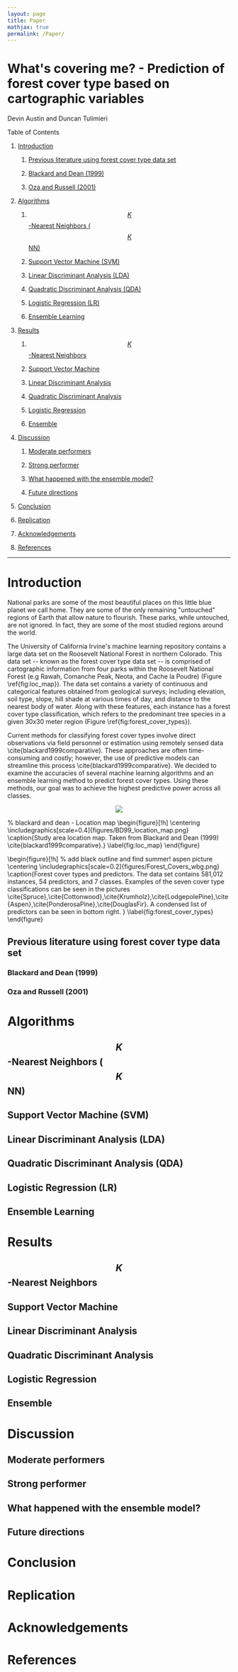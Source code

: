 ```yaml
---
layout: page
title: Paper
mathjax: true
permalink: /Paper/
---
```

# What's covering me? - Prediction of forest cover type based on cartographic variables

Devin Austin and Duncan Tulimieri

Table of Contents

1. [Introduction](#introduction)

    1. [Previous literature using forest cover type data set](#previous-literature-using-forest-cover-type-data-set)
    
      1. [Blackard and Dean (1999)](#blackard-and-dean-1999)
      
      2. [Oza and Russell (2001)](#oza-and-russell-2001)
      
2. [Algorithms](#algorithms)

    1. [$$K$$-Nearest Neighbors ($$K$$NN)](#k-nearest-neighbors-knn)
  
    2. [Support Vector Machine (SVM)](#support-vector-machine-svm)
  
    3. [Linear Discriminant Analysis (LDA)](#linear-discriminant-analysis-lda)
  
    4. [Quadratic Discriminant Analysis (QDA)](#quadratic-discriminant-analysis-qda)
  
    5. [Logistic Regression (LR)](#logistic-regression-lr)
  
    6. [Ensemble Learning](#ensemble-learning)
  
3. [Results](#results)   

    1. [$$K$$-Nearest Neighbors](#k-nearest-neighbors)
  
    2. [Support Vector Machine](#support-vector-machine)
  
    3. [Linear Discriminant Analysis](#linear-discriminant-analysis)
  
    4. [Quadratic Discriminant Analysis](#quadratic-discriminant-analysis)
  
    5. [Logistic Regression](#logistic-regression)
  
    6. [Ensemble](#ensemble)
  
4. [Discussion](#discussion)

    1. [Moderate performers](#moderate-performers)
  
    2. [Strong performer](#strong-performer)
  
    3. [What happened with the ensemble model?](#what-happened-with-the-ensemble-model)
  
    4. [Future directions](#future-directions)
  
5. [Conclusion](#conclusion)

6. [Replication](#replication)

7. [Acknowledgements](#acknowledgements)

8. [References](#references)


---

# Introduction
National parks are some of the most beautiful places on this little blue planet we call home. They are some of the only remaining "untouched" regions of Earth that allow nature to flourish. These parks, while untouched, are not ignored. In fact, they are some of the most studied regions around the world.

The University of California Irvine's machine learning repository contains a large data set on the Roosevelt National Forest in northern Colorado. This data set -- known as the forest cover type data set -- is comprised of cartographic information from four parks within the Roosevelt National Forest (e.g Rawah, Comanche Peak, Neota, and Cache la Poudre) (Figure \ref{fig:loc_map}). The data set contains a variety of continuous and categorical features obtained from geological surveys; including elevation, soil type, slope, hill shade at various times of day, and distance to the nearest body of water. Along with these features, each instance has a forest cover type classification, which refers to the predominant tree species in a given 30x30 meter region (Figure \ref{fig:forest_cover_types}).

Current methods for classifying forest cover types involve direct observations via field personnel or estimation using remotely sensed data \cite{blackard1999comparative}. These approaches are often time-consuming and costly; however, the use of predictive models can streamline this process \cite{blackard1999comparative}. We decided to examine the accuracies of several machine learning algorithms and an ensemble learning method to predict forest cover types. Using these methods, our goal was to achieve the highest predictive power across all classes.

<p align="center">
  <img src="figures/all_models_scores_kbg.png" />
</p>
% blackard and dean - Location map 
\begin{figure}[!h]
    \centering
    \includegraphics[scale=0.4]{figures/BD99_location_map.png}
    \caption{Study area location map. Taken from Blackard and Dean (1999) \cite{blackard1999comparative}.}
    \label{fig:loc_map}
\end{figure}

\begin{figure}[!h] % add black outline and find summer! aspen picture
    \centering
    \includegraphics[scale=0.2]{figures/Forest_Covers_wbg.png}
    \caption{Forest cover types and predictors. The data set contains 581,012 instances, 54 predictors, and 7 classes. Examples of the seven cover type classifications can be seen in the pictures \cite{Spruce},\cite{Cottonwood},\cite{Krumholz},\cite{LodgepolePine},\cite{Aspen},\cite{PonderosaPine},\cite{DouglasFir}. A condensed list of predictors can be seen in bottom right. }
    \label{fig:forest_cover_types}
\end{figure}


## Previous literature using forest cover type data set
    
### Blackard and Dean (1999)
      
### Oza and Russell (2001)
      
# Algorithms

## $$K$$-Nearest Neighbors ($$K$$NN)
  
## Support Vector Machine (SVM)
  
## Linear Discriminant Analysis (LDA)
  
## Quadratic Discriminant Analysis (QDA)
  
## Logistic Regression (LR)
  
## Ensemble Learning
  
# Results  

## $$K$$-Nearest Neighbors
  
## Support Vector Machine
  
## Linear Discriminant Analysis
  
## Quadratic Discriminant Analysis
  
## Logistic Regression
  
## Ensemble
  
# Discussion

## Moderate performers
  
## Strong performer
  
## What happened with the ensemble model?
  
## Future directions
  
# Conclusion

# Replication

# Acknowledgements

# References
